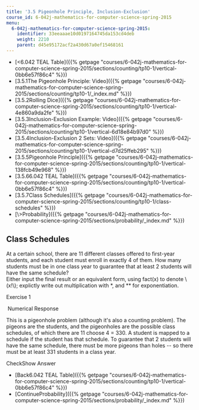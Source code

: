```yaml
---
title: '3.5 Pigeonhole Principle, Inclusion-Exclusion'
course_id: 6-042j-mathematics-for-computer-science-spring-2015
menu:
  6-042j-mathematics-for-computer-science-spring-2015:
    identifier: 33eeaaae10d0197164745da153cd4deb
    weight: 2210
    parent: d45e95172acf2a430d67a0ef15468161
---
```

*   [<6.042 TEAL Table]({{% getpage "courses/6-042j-mathematics-for-computer-science-spring-2015/sections/counting/tp10-1/vertical-0bb6e57f86c4" %}})
*   [3.5.1The Pigeonhole Principle: Video]({{% getpage "courses/6-042j-mathematics-for-computer-science-spring-2015/sections/counting/tp10-1/_index.md" %}})
*   [3.5.2Rolling Dice]({{% getpage "courses/6-042j-mathematics-for-computer-science-spring-2015/sections/counting/tp10-1/vertical-4e860a9da2fe" %}})
*   [3.5.3Inclusion-Exclusion Example: Video]({{% getpage "courses/6-042j-mathematics-for-computer-science-spring-2015/sections/counting/tp10-1/vertical-6d18e84b97d0" %}})
*   [3.5.4Inclusion-Exclusion 2 Sets: Video]({{% getpage "courses/6-042j-mathematics-for-computer-science-spring-2015/sections/counting/tp10-1/vertical-d7d25ffeb295" %}})
*   [3.5.5Pigeonhole Principle]({{% getpage "courses/6-042j-mathematics-for-computer-science-spring-2015/sections/counting/tp10-1/vertical-138fcb49e968" %}})
*   [3.5.66.042 TEAL Table]({{% getpage "courses/6-042j-mathematics-for-computer-science-spring-2015/sections/counting/tp10-1/vertical-0bb6e57f86c4" %}})
*   [3.5.7Class Schedules]({{% getpage "courses/6-042j-mathematics-for-computer-science-spring-2015/sections/counting/tp10-1/class-schedules" %}})
*   [\\>Probability]({{% getpage "courses/6-042j-mathematics-for-computer-science-spring-2015/sections/probability/_index.md" %}})

Class Schedules
---------------

  

At a certain school, there are 11 different classes offered to first-year students, and each student must enroll in exactly 4 of them. How many students must be in one class year to guarantee that at least 2 students will have the same schedule?  
Either input the final result or an equivalent form, using fact(x) to denote \\(x!\\); explictly write out multiplication with \*, and \*\* for exponentiation.

Exercise 1

&nbsp;Numerical Response&nbsp;

This is a pigeonhole problem (although it's also a counting problem). The pigeons are the students, and the pigeonholes are the possible class schedules, of which there are 11 choose 4 = 330. A student is mapped to a schedule if the student has that schedule. To guarantee that 2 students will have the same schedule, there must be more pigeons than holes -- so there must be at least 331 students in a class year.

CheckShow Answer

*   [Back6.042 TEAL Table]({{% getpage "courses/6-042j-mathematics-for-computer-science-spring-2015/sections/counting/tp10-1/vertical-0bb6e57f86c4" %}})
*   [ContinueProbability]({{% getpage "courses/6-042j-mathematics-for-computer-science-spring-2015/sections/probability/_index.md" %}})